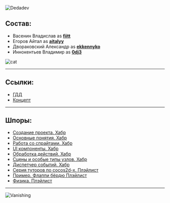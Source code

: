 ![Dedadev](https://fontmeme.com/temporary/81d7a3648746eb9cc754472c6a396dfe.png "DeepDarkDev")

## Состав:
- Васенин Владислав as **[fiitt](https://github.com/0dj3/DeDaDu/commits?author=fiitt)**
- Егоров Айтал as **[aitalyy](https://github.com/0dj3/DeDaDu/commits?author=aitalyy)**
- Двораковский Александр as **[ekkennyko](https://github.com/0dj3/DeDaDu/commits?author=ekkennyko)**
- Иннокентьев Владимир as **[0dj3](https://github.com/0dj3/DeDaDu/commits?author=0dj3)**

![cat](https://media1.giphy.com/media/pOKrXLf9N5g76/giphy.gif "Working hard")
___
## Ссылки:
- [ГДД](https://docs.google.com/document/d/1IGrs0XJwPmvafaEsAyJMMBFn2eL-RT0z3EabMz1SmMg/edit)
- [Концепт](https://docs.google.com/document/d/1Oo0Se4T49saTvboynYM79g_3wZfpYGCT9ZUBiIumxtc/edit?usp=drive_web&ouid=108039641319216515313)
___

## Шпоры:
- [Создание проекта. Хабр](https://m.habr.com/ru/company/intel/blog/260267/)
- [Основные понятия. Хабр](https://habr.com/ru/post/339564/)
- [Работа со спрайтами. Хабр](https://habr.com/ru/post/339690/)
- [UI компоненты. Хабр](https://habr.com/ru/post/340354/)
- [Обработка действий. Хабр](https://habr.com/ru/post/339794/)
- [Сцены и особые типы узлов. Хабр](https://habr.com/ru/post/340110/)
- [Диспетчер событий. Хабр](https://habr.com/ru/post/341066/)
- [Cерия туторов по cocos2d-x. Плэйлист](https://www.youtube.com/playlist?list=PLRtjMdoYXLf4od_bOKN3WjAPr7snPXzoe)
- [Пример. Флаппи бёрдю Плэйлист](https://www.youtube.com/playlist?list=PLRtjMdoYXLf7GSD9crXIjMQiRuIZ7mUVp)
- [Физика. Плэйлист](https://www.youtube.com/playlist?list=PLRtjMdoYXLf4dOgNrnQCw1DyIFGUhnVtZ)

___
![Vanishing](https://media1.tenor.com/images/9e9fdd1ebe593f3adf24b829a0f5a989/tenor.gif?itemid=3377649)


